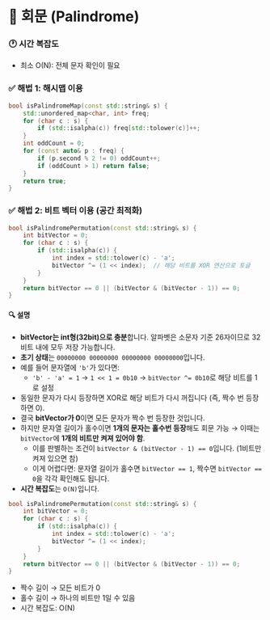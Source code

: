 
# 📌 회문 (Palindrome)

### 🕐 시간 복잡도
- 최소 O(N): 전체 문자 확인이 필요

### ✅ 해법 1: 해시맵 이용

```cpp
bool isPalindromeMap(const std::string& s) {
    std::unordered_map<char, int> freq;
    for (char c : s) {
        if (std::isalpha(c)) freq[std::tolower(c)]++;
    }
    int oddCount = 0;
    for (const auto& p : freq) {
        if (p.second % 2 != 0) oddCount++;
        if (oddCount > 1) return false;
    }
    return true;
}
```


### ✅ 해법 2: 비트 벡터 이용 (공간 최적화)

```cpp
bool isPalindromePermutation(const std::string& s) {
    int bitVector = 0;
    for (char c : s) {
        if (std::isalpha(c)) {
            int index = std::tolower(c) - 'a';
            bitVector ^= (1 << index);  // 해당 비트를 XOR 연산으로 토글
        }
    }
    return bitVector == 0 || (bitVector & (bitVector - 1)) == 0;
}
```

#### 🔍 설명

- **bitVector는 int형(32bit)으로 충분**합니다. 알파벳은 소문자 기준 26자이므로 32비트 내에 모두 저장 가능합니다.
- **초기 상태**는 `00000000 00000000 00000000 00000000`입니다.
- 예를 들어 문자열에 `'b'`가 있다면:
  - `'b' - 'a' = 1` → `1 << 1 = 0b10` → `bitVector ^= 0b10`로 해당 비트를 1로 설정
- 동일한 문자가 다시 등장하면 XOR로 해당 비트가 다시 꺼집니다 (즉, 짝수 번 등장하면 0).
- 결국 **bitVector가 0**이면 모든 문자가 짝수 번 등장한 것입니다.
- 하지만 문자열 길이가 홀수이면 **1개의 문자는 홀수번 등장**해도 회문 가능 → 이때는 `bitVector`에 **1개의 비트만 켜져 있어야 함**.
  - 이를 판별하는 조건이 `bitVector & (bitVector - 1) == 0`입니다. (1비트만 켜져 있으면 참)
  - 이게 어렵다면: 문자열 길이가 홀수면 `bitVector == 1`, 짝수면 `bitVector == 0`을 각각 확인해도 됩니다.
- **시간 복잡도**는 `O(N)`입니다.


```cpp
bool isPalindromePermutation(const std::string& s) {
    int bitVector = 0;
    for (char c : s) {
        if (std::isalpha(c)) {
            int index = std::tolower(c) - 'a';
            bitVector ^= (1 << index);
        }
    }
    return bitVector == 0 || (bitVector & (bitVector - 1)) == 0;
}
```

- 짝수 길이 → 모든 비트가 0
- 홀수 길이 → 하나의 비트만 1일 수 있음
- 시간 복잡도: O(N)
